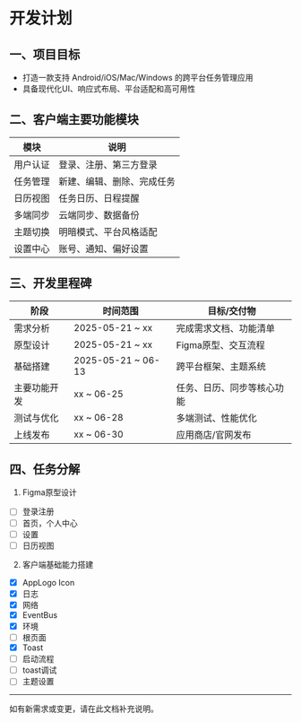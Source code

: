 # 开发计划

## 一、项目目标
- 打造一款支持 Android/iOS/Mac/Windows 的跨平台任务管理应用
- 具备现代化UI、响应式布局、平台适配和高可用性

## 二、客户端主要功能模块
| 模块         | 说明                       |
| ------------ | -------------------------- |
| 用户认证     | 登录、注册、第三方登录      |
| 任务管理     | 新建、编辑、删除、完成任务  |
| 日历视图     | 任务日历、日程提醒          |
| 多端同步     | 云端同步、数据备份          |
| 主题切换     | 明暗模式、平台风格适配      |
| 设置中心     | 账号、通知、偏好设置        |

## 三、开发里程碑
| 阶段         | 时间范围         | 目标/交付物                  |
| ------------ | ---------------- | ----------------------------- |
| 需求分析     | 2025-05-21 ~ xx | 完成需求文档、功能清单         |
| 原型设计     | 2025-05-21 ~ xx | Figma原型、交互流程            |
| 基础搭建     | 2025-05-21 ~ 06-13 | 跨平台框架、主题系统           |
| 主要功能开发  | xx ~ 06-25 | 任务、日历、同步等核心功能      |
| 测试与优化   | xx ~ 06-28 | 多端测试、性能优化             |
| 上线发布     | xx ~ 06-30 | 应用商店/官网发布              |

## 四、任务分解

1. Figma原型设计

- [ ] 登录注册
- [ ] 首页，个人中心
- [ ] 设置
- [ ] 日历视图

2. 客户端基础能力搭建

- [x] AppLogo Icon
- [x] 日志
- [x] 网络
- [x] EventBus
- [x] 环境
- [ ] 根页面
- [x] Toast
- [ ] 启动流程
- [ ] toast调试
- [ ] 主题设置

---
如有新需求或变更，请在此文档补充说明。
